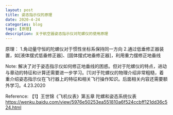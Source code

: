 ```yaml
---
layout: post
title: 姿态指示仪的原理
date: 2020-4-24
categories: blog
tags: [原理]
description: 关于航空器姿态指示仪对陀螺仪的使用原理
---
```

原理：
1.角动量守恒的陀螺仪对于惯性坐标系保持同一方向
2.通过低垂修正器装置，如[液体摆式低垂修正器]、[固体摆式地垂修正器]，利用重力摆修正地垂线

Note:
解决了对于姿态指示仪如何修正地垂线的困惑。但对于陀螺仪的特点，进动与章动的特征和计算还需要进一步学习。[1]对于陀螺仪的物理介绍非常粗糙，着重介绍姿态指示仪在飞行器上的特征和相关飞行操作知识。后面相关内容还需要额外学习。4.23.2020


Reference:
【1】王世锦《飞机仪表》第五章 陀螺和姿态系统仪表
https://wenku.baidu.com/view/5976e50253ea551810a6f524ccbff121dd36c524.html






